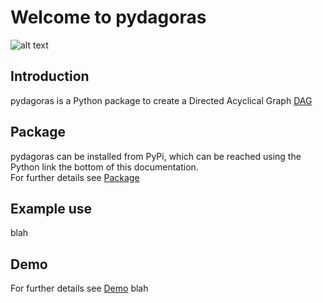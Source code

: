# Welcome to pydagoras
![alt text](images/pydagoras.png "pydagoras")

## Introduction
pydagoras is a Python package to create a Directed Acyclical Graph [DAG](https://en.wikipedia.org/wiki/Directed_acyclic_graph) </br>

## Package
pydagoras can be installed from PyPi, which can be reached using the Python link the bottom of this documentation.</br>
For further details see [Package](package.md)

## Example use
blah


## Demo
For further details see [Demo](demo.md)
blah

